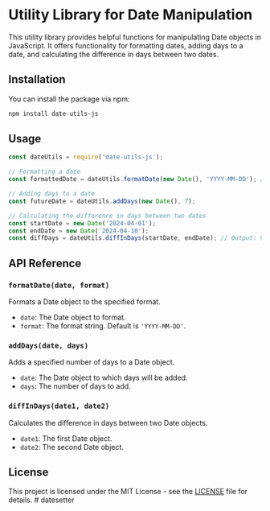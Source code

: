 # Utility Library for Date Manipulation

This utility library provides helpful functions for manipulating Date objects in JavaScript. It offers functionality for formatting dates, adding days to a date, and calculating the difference in days between two dates.

## Installation

You can install the package via npm:

```bash
npm install date-utils-js
```

## Usage

```javascript
const dateUtils = require('date-utils-js');

// Formatting a date
const formattedDate = dateUtils.formatDate(new Date(), 'YYYY-MM-DD'); // Output: '2024-05-05'

// Adding days to a date
const futureDate = dateUtils.addDays(new Date(), 7);

// Calculating the difference in days between two dates
const startDate = new Date('2024-04-01');
const endDate = new Date('2024-04-10');
const diffDays = dateUtils.diffInDays(startDate, endDate); // Output: 9
```

## API Reference

### `formatDate(date, format)`

Formats a Date object to the specified format.

- `date`: The Date object to format.
- `format`: The format string. Default is `'YYYY-MM-DD'`.

### `addDays(date, days)`

Adds a specified number of days to a Date object.

- `date`: The Date object to which days will be added.
- `days`: The number of days to add.

### `diffInDays(date1, date2)`

Calculates the difference in days between two Date objects.

- `date1`: The first Date object.
- `date2`: The second Date object.

## License

This project is licensed under the MIT License - see the [LICENSE](LICENSE) file for details.
#   d a t e s e t t e r  
 